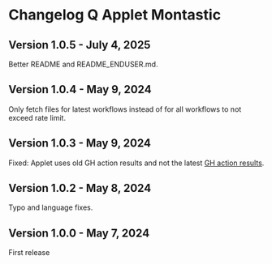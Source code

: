 # Changelog Q Applet Montastic

## Version 1.0.5 - July 4, 2025

Better README and README_ENDUSER.md.

## Version 1.0.4 - May 9, 2024

Only fetch files for latest workflows instead of for all workflows to not exceed rate limit.

## Version 1.0.3 - May 9, 2024

Fixed: Applet uses old GH action results and not the latest [GH action results](https://github.com/daskeyboard/daskeyboard-applet--action-status-for-github/issues/4).

## Version 1.0.2 - May 8, 2024

Typo and language fixes.

## Version 1.0.0 - May 7, 2024

First release
